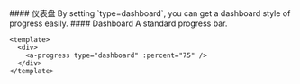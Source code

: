 <cn>
#### 仪表盘
By setting `type=dashboard`, you can get a dashboard style of progress easily.
</cn>

<us>
#### Dashboard
A standard progress bar.
</us>

```vue
<template>
  <div>
    <a-progress type="dashboard" :percent="75" />
  </div>
</template>
```
